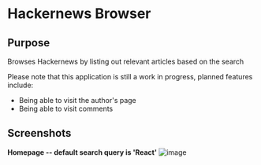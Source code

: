 # Hackernews Browser
## Purpose
Browses Hackernews by listing out relevant articles based on the search

Please note that this application is still a work in progress, planned features include:
- Being able to visit the author's page
- Being able to visit comments
## Screenshots
**Homepage -- default search query is 'React'**
![image](https://user-images.githubusercontent.com/24667223/68643649-1ecd5e80-04c7-11ea-9c5c-7cc478a4a50d.png)

